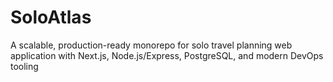 # SoloAtlas
A scalable, production-ready monorepo for solo travel planning web application with Next.js, Node.js/Express, PostgreSQL, and modern DevOps tooling
